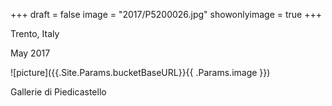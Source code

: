 +++
draft = false
image = "2017/P5200026.jpg"
showonlyimage = true
+++

Trento, Italy

May 2017
<!--more-->
![picture]({{.Site.Params.bucketBaseURL}}{{ .Params.image }})

Gallerie di Piedicastello
